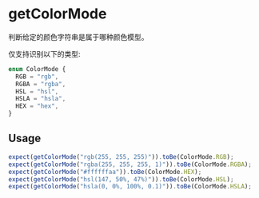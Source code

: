 # getColorMode

判断给定的颜色字符串是属于哪种颜色模型。

仅支持识别以下的类型:

```ts
enum ColorMode {
  RGB = "rgb",
  RGBA = "rgba",
  HSL = "hsl",
  HSLA = "hsla",
  HEX = "hex",
}
```

## Usage

```ts
expect(getColorMode("rgb(255, 255, 255)")).toBe(ColorMode.RGB);
expect(getColorMode("rgba(255, 255, 255, 1)")).toBe(ColorMode.RGBA);
expect(getColorMode("#ffffffaa")).toBe(ColorMode.HEX);
expect(getColorMode("hsl(147, 50%, 47%)")).toBe(ColorMode.HSL);
expect(getColorMode("hsla(0, 0%, 100%, 0.1)")).toBe(ColorMode.HSLA);
```
